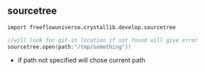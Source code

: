 ## sourcetree

```v
import freeflowuniverse.crystallib.develop.sourcetree

//will look for git in location if not found will give error
sourcetree.open(path:"/tmp/something")!

```

- if path not specified will chose current path